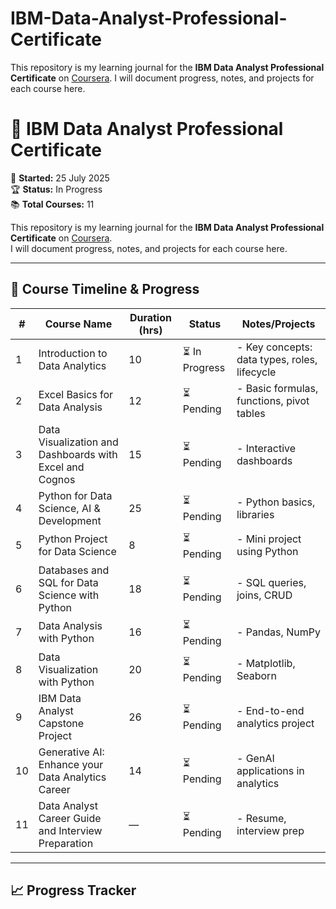 # IBM-Data-Analyst-Professional-Certificate
This repository is my learning journal for the **IBM Data Analyst Professional Certificate** on [Coursera](https://www.coursera.org/professional-certificates/ibm-data-analyst).   I will document progress, notes, and projects for each course here.
# 🎯 IBM Data Analyst Professional Certificate

📅 **Started:** 25 July 2025  
🏆 **Status:** In Progress  
📚 **Total Courses:** 11  

This repository is my learning journal for the **IBM Data Analyst Professional Certificate** on [Coursera](https://www.coursera.org/professional-certificates/ibm-data-analyst).  
I will document progress, notes, and projects for each course here.  

---

## 📜 Course Timeline & Progress

| #  | Course Name | Duration (hrs) | Status | Notes/Projects |
|----|-------------|---------------|--------|----------------|
| 1  | Introduction to Data Analytics | 10 | ⏳ In Progress | - Key concepts: data types, roles, lifecycle |
| 2  | Excel Basics for Data Analysis | 12 | ⏳ Pending | - Basic formulas, functions, pivot tables |
| 3  | Data Visualization and Dashboards with Excel and Cognos | 15 | ⏳ Pending | - Interactive dashboards |
| 4  | Python for Data Science, AI & Development | 25 | ⏳ Pending | - Python basics, libraries |
| 5  | Python Project for Data Science | 8 | ⏳ Pending | - Mini project using Python |
| 6  | Databases and SQL for Data Science with Python | 18 | ⏳ Pending | - SQL queries, joins, CRUD |
| 7  | Data Analysis with Python | 16 | ⏳ Pending | - Pandas, NumPy |
| 8  | Data Visualization with Python | 20 | ⏳ Pending | - Matplotlib, Seaborn |
| 9  | IBM Data Analyst Capstone Project | 26 | ⏳ Pending | - End-to-end analytics project |
| 10 | Generative AI: Enhance your Data Analytics Career | 14 | ⏳ Pending | - GenAI applications in analytics |
| 11 | Data Analyst Career Guide and Interview Preparation | — | ⏳ Pending | - Resume, interview prep |

---

## 📈 Progress Tracker
